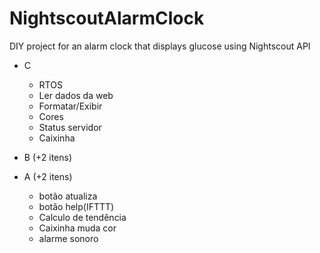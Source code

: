 # NightscoutAlarmClock
DIY project for an alarm clock that displays glucose using Nightscout API


- C
   - RTOS
   - Ler dados da web
   - Formatar/Exibir
   - Cores
   - Status servidor
   - Caixinha
   
- B (+2 itens)
- A (+2 itens)

  - botão atualiza
  - botão help(IFTTT)
  - Calculo de tendência
  - Caixinha muda cor
  - alarme sonoro
   
